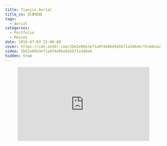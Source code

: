 ```yaml
---
title: Tianjin Aerial
title_cn: 天津航拍
tags:
  - Aerial
categories:
  - Portfolio
  - Movies
date: 2018-07-03 22:00:00
cover: https://cdn.ze3kr.com/2b62e60e3ef1a9f4e8be9a5b71a346e6/thumbnails/thumbnail.jpg?time=2m14s
video: 2b62e60e3ef1a9f4e8be9a5b71a346e6
hidden: true
---
```


<figure>
  <div style="position: relative; padding-top: 56.25%;"><iframe src="https://cdn.ze3kr.com/iframe/2b62e60e3ef1a9f4e8be9a5b71a346e6?preload=metadata&poster=https%3A%2F%2Fcdn.ze3kr.com%2F2b62e60e3ef1a9f4e8be9a5b71a346e6%2Fthumbnails%2Fthumbnail.jpg%3Ftime%3D2m14s%26height%3D600" style="border: none; position: absolute; top: 0; left: 0; height: 100%; width: 100%;" allow="accelerometer; gyroscope; autoplay; encrypted-media; picture-in-picture;" allowfullscreen="true"></iframe></div>
</figure>
